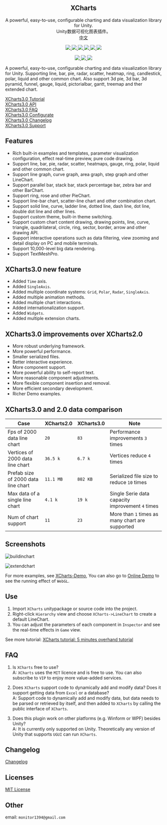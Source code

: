 <p align="center">
  <a href="">
    <img src="" alt="" width="" height="">
  </a>
</p>
<h2 align="center">XCharts</h3>
<p align="center">
  A powerful, easy-to-use, configurable charting and data visualization library for Unity.
  <br>
  Unity数据可视化图表插件。
  <br>
  <a href="https://github.com/XCharts-Team/XCharts">中文</a>
</p>
<p align="center">
  <a href="https://github.com/XCharts-Team/XCharts/blob/master/LICENSE">
    <img src="https://img.shields.io/github/license/XCharts-Team/XCharts">
  </a>
  <a href="https://github.com/XCharts-Team/XCharts/releases">
    <img src="https://img.shields.io/github/v/release/XCharts-Team/XCharts?include_prereleases">
  </a>
  <a href="">
    <img src="https://img.shields.io/github/repo-size/monitor1394/unity-ugui-xcharts">
  </a>
  <a href="">
    <img src="https://img.shields.io/github/languages/code-size/monitor1394/unity-ugui-xcharts">
  </a>
  <a href="">
    <img src="https://img.shields.io/badge/Unity-5.6+-green">
  </a>
  <a href="">
    <img src="https://img.shields.io/badge/TextMeshPro-YES-green">
  </a>
</p>
<p align="center">
  <a href="">
    <img src="https://img.shields.io/github/stars/XCharts-Team/XCharts?style=social">
  </a>
  <a href="">
    <img src="https://img.shields.io/github/forks/XCharts-Team/XCharts?style=social">
  </a>
  <a href="">
    <img src="https://img.shields.io/github/issues-closed/XCharts-Team/XCharts?color=green&label=%20%20%20%20issues&logoColor=green&style=social">
  </a>
</p>

A powerful, easy-to-use, configurable charting and data visualization library for Unity.  Supporting line, bar, pie, radar, scatter, heatmap, ring, candlestick, polar, liquid and other common chart. Also support 3d pie, 3d bar, 3d pyramid, funnel, gauge, liquid, pictorialbar, gantt, treemap and ther extended chart.

[XCharts3.0 Tutorial](Documentation~/en/tutorial01.md)  
[XCharts3.0 API](Documentation~/en/api.md)  
[XCharts3.0 FAQ](Documentation~/en/faq.md)  
[XCharts3.0 Configurate](Documentation~/en/configuration.md)  
[XCharts3.0 Changelog](Documentation~/en/changelog.md)  
[XCharts3.0 Support](Documentation~/en/support.md)  

## Features

* Rich built-in examples and templates, parameter visualization configuration, effect real-time preview, pure code drawing.
* Support line, bar, pie, radar, scatter, heatmaps, gauge, ring, polar, liquid and other common chart.
* Support line graph, curve graph, area graph, step graph and other LineChart.
* Support parallel bar, stack bar, stack percentage bar, zebra bar and other BarChart.
* Support ring, rose and other PieChart.
* Support line-bar chart, scatter-line chart and other combination chart.
* Support solid line, curve, ladder line, dotted line, dash line, dot line, double dot line and other lines.
* Support custom theme, built-in theme switching.
* Support custom chart content drawing, drawing points, line, curve, triangle, quadrilateral, circle, ring, sector, border, arrow and other drawing API.
* Support interactive operations such as data filtering, view zooming and detail display on PC and mobile terminals.
* Support 10,000-level big data rendering.
* Support TextMeshPro.

## XCharts3.0 new feature

* Added `Time` axis.
* Added `SingleAxis`.
* Added multiple coordinate systems: `Grid`, `Polar`, `Radar`, `SingleAxis`.
* Added multiple animation methods.
* Added multiple chart interactions.
* Added internationalization support.
* Added `Widgets`.
* Added multiple extension charts.

## XCharts3.0 improvements over XCharts2.0

* More robust underlying framework.
* More powerful performance.
* Smaller serialized files.
* Better interactive experience.
* More component support.
* More powerful ability to self-report text.
* More reasonable component adjustments.
* More flexible component insertion and removal.
* More efficient secondary development.
* Richer Demo examples.

## XCharts3.0 and 2.0 data comparison

| Case | XCharts2.0 | XCharts3.0 | Note |
| -- | -- | -- | -- |
| Fps of 2000 data line chart | ` 20 ` | ` 83 ` |  Performance improvements `3` times |
| Vertices of 2000 data line chart  | ` 36.5 k ` | ` 6.7 k ` | Vertices reduce `4` times |
| Prefab size of 2000 data line chart | ` 11.1 MB ` | ` 802 KB ` | Serialized file size to reduce `10` times |
| Max data of a single line chart | ` 4.1 k ` | ` 19 k ` | Single Serie data capacity improvement `4` times |
| Num of chart support | ` 11 ` | ` 23 ` | More than `1` times as many chart are supported |

## Screenshots

![buildinchart](Documentation~/en/img/readme_buildinchart.png)

![extendchart](Documentation~/en/img/readme_extendchart.png)

For more examples, see [XCharts-Demo](https://github.com/XCharts-Team/XCharts-Demo), You can also go to [Online Demo](https://xcharts-team.github.io/demo/) to see the running effect of `WebGL`.

## Use

1. Import `XCharts` unitypackage or source code into the project.
2. Right-click `Hierarchy` view and choose `XCharts->LineChart` to create a default LineChart.
3. You can adjust the parameters of each component in `Inspector` and see the real-time effects in `Game` view.

See more tutorial: [XCharts tutorial: 5 minutes overhand tutorial](Documentation~/en/tutorial01.md)  

## FAQ

1. Is `XCharts` free to use?  
A: `XCharts` uses the `MIT` licence and is free to use. You can also subscribe to `VIP` to enjoy more value-added services.

2. Does `XCharts` support code to dynamically add and modify data? Does it support getting data from `Excel` or a database?  
A: Support code to dynamically add and modify data, but data needs to be parsed or retrieved by itself, and then added to `XCharts` by calling the public interface of `XCharts`.

3. Does this plugin work on other platforms (e.g. Winform or WPF) besides Unity?  
A: It is currently only supported on Unity. Theoretically any version of Unity that supports `UGUI` can run `XCharts`.

## Changelog

[Changelog](Documentation~/en/changelog.md)  

## Licenses

[MIT License](https://github.com/XCharts-Team/XCharts/blob/master/LICENSE.md)

## Other

email: `monitor1394@gmail.com`
